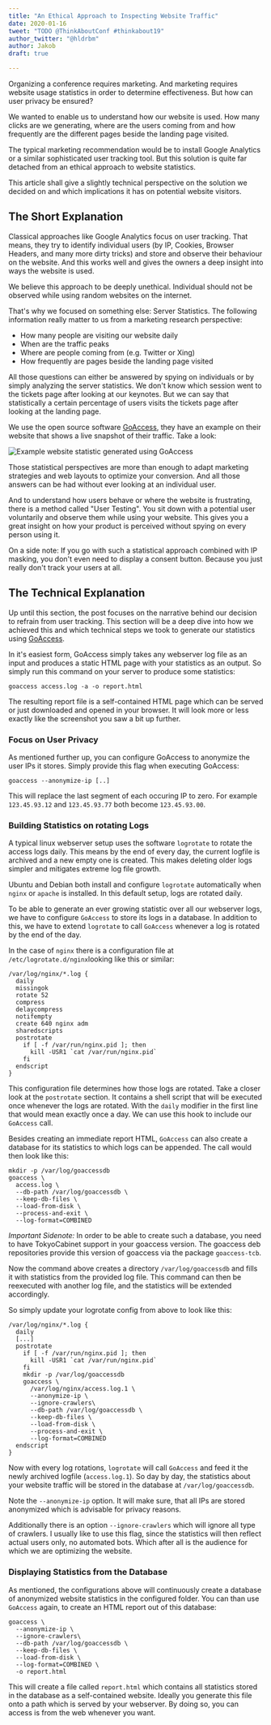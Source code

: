 ```yaml
---
title: "An Ethical Approach to Inspecting Website Traffic"
date: 2020-01-16
tweet: "TODO @ThinkAboutConf #thinkabout19"
author_twitter: "@hldrbm"
author: Jakob
draft: true

---
```


Organizing a conference requires marketing. And marketing requires website
usage statistics in order to determine effectiveness. But how can user privacy
be ensured?

We wanted to enable us to understand how our website is used. How many clicks
are we generating, where are the users coming from and how frequently are the
different pages beside the landing page visited.

The typical marketing recommendation would be to install Google Analytics or a
similar sophisticated user tracking tool. But this solution is quite far
detached from an ethical approach to website statistics.

This article shall give a slightly technical perspective on the solution we
decided on and which implications it has on potential website visitors.

## The Short Explanation

Classical approaches like Google Analytics focus on user tracking. That means,
they try to identify individual users (by IP, Cookies, Browser Headers, and
many more dirty tricks) and store and observe their behaviour on the website.
And this works well and gives the owners a deep insight into ways the website
is used.

We believe this approach to be deeply unethical. Individual should not be
observed while using random websites on the internet.

That's why we focused on something else: Server Statistics. The following
information really matter to us from a marketing research perspective:

* How many people are visiting our website daily
* When are the traffic peaks
* Where are people coming from (e.g. Twitter or Xing)
* How frequently are pages beside the landing page visited

All those questions can either be answered by spying on individuals or by
simply analyzing the server statistics. We don't know which session went to the
tickets page after looking at our keynotes. But we can say that statistically a
certain percentage of users visits the tickets page after looking at the
landing page.

We use the open source software [GoAccess](https://goaccess.io/), they have an
example on their website that shows a live snapshot of their traffic. Take a
look:

![Example website statistic generated using GoAccess](/assets/images/blog/log-inspection/example-graph.png)

Those statistical perspectives are more than enough to adapt marketing
strategies and web layouts to optimize your conversion. And all those answers
can be had without ever looking at an individual user.

And to understand how users behave or where the website is frustrating, there
is a method called "User Testing". You sit down with a potential user
voluntarily and observe them while using your website. This gives you a great
insight on how your product is perceived without spying on every person using
it.

On a side note: If you go with such a statistical approach combined with IP
masking, you don't even need to display a consent button. Because you just
really don't track your users at all.

## The Technical Explanation

Up until this section, the post focuses on the narrative behind our decision to
refrain from user tracking. This section will be a deep dive into how we
achieved this and which technical steps we took to generate our statistics
using [GoAccess](https://goaccess.io/).

In it's easiest form, GoAccess simply takes any webserver log file as an input
and produces a static HTML page with your statistics as an output. So simply
run this command on your server to produce some statistics:

~~~
goaccess access.log -a -o report.html
~~~

The resulting report file is a self-contained HTML page which can be served or
just downloaded and opened in your browser. It will look more or less exactly
like the screenshot you saw a bit up further.

### Focus on User Privacy

As mentioned further up, you can configure GoAccess to anonymize the user IPs
it stores. Simply provide this flag when executing GoAccess:

~~~
goaccess --anonymize-ip [..]
~~~

This will replace the last segment of each occuring IP to zero. For example
`123.45.93.12` and `123.45.93.77` both become `123.45.93.00`.

### Building Statistics on rotating Logs

A typical linux webserver setup uses the software `logrotate` to rotate the
access logs daily. This means by the end of every day, the current logfile is
archived and a new empty one is created. This makes deleting older logs simpler
and mitigates extreme log file growth.

Ubuntu and Debian both install and configure `logrotate` automatically when
`nginx` or `apache` is installed. In this default setup, logs are rotated
daily.

To be able to generate an ever growing statistic over all our webserver logs,
we have to configure `GoAccess` to store its logs in a database. In addition to
this, we have to extend `logrotate` to call `GoAccess` whenever a log is
rotated by the end of the day.

In the case of `nginx` there is a configuration file at
`/etc/logrotate.d/nginx`looking like this or similar:

~~~
/var/log/nginx/*.log {
  daily
  missingok
  rotate 52
  compress
  delaycompress
  notifempty
  create 640 nginx adm
  sharedscripts
  postrotate
    if [ -f /var/run/nginx.pid ]; then
      kill -USR1 `cat /var/run/nginx.pid`
    fi
  endscript
}
~~~

This configuration file determines how those logs are rotated. Take a closer
look at the `postrotate` section. It contains a shell script that will be
executed once whenever the logs are rotated. With the `daily` modifier in the
first line that would mean exactly once a day. We can use this hook to include
our `GoAccess` call.

Besides creating an immediate report HTML, `GoAccess` can also create a
database for its statistics to which logs can be appended. The call would then
look like this:

~~~
mkdir -p /var/log/goaccessdb
goaccess \
  access.log \
  --db-path /var/log/goaccessdb \
  --keep-db-files \
  --load-from-disk \
  --process-and-exit \
  --log-format=COMBINED
~~~

*Important Sidenote:* In order to be able to create such a database, you need
to have TokyoCabinet support in your goaccess version. The goaccess deb
repositories provide this version of goaccess via the package `goaccess-tcb`.

Now the command above creates a directory `/var/log/goaccessdb` and fills it
with statistics from the provided log file. This command can then be reexecuted
with another log file, and the statistics will be extended accordingly.

So simply update your logrotate config from above to look like this:

~~~
/var/log/nginx/*.log {
  daily
  [...]
  postrotate
    if [ -f /var/run/nginx.pid ]; then
      kill -USR1 `cat /var/run/nginx.pid`
    fi
    mkdir -p /var/log/goaccessdb
    goaccess \
      /var/log/nginx/access.log.1 \
      --anonymize-ip \
      --ignore-crawlers\
      --db-path /var/log/goaccessdb \
      --keep-db-files \
      --load-from-disk \
      --process-and-exit \
      --log-format=COMBINED
  endscript
}
~~~

Now with every log rotations, `logrotate` will call `GoAccess` and feed it the
newly archived logfile (`access.log.1`). So day by day, the statistics about
your website traffic will be stored in the database at `/var/log/goaccessdb`.

Note the `--anonymize-ip` option. It will make sure, that all IPs are stored
anonymized which is advisable for privacy reasons.

Additionally there is an option `--ignore-crawlers` which will ignore all type
of crawlers. I usually like to use this flag, since the statistics will then
reflect actual users only, no automated bots. Which after all is the audience
for which we are optimizing the website.

### Displaying Statistics from the Database

As mentioned, the configurations above will continuously create a database of
anonymized website statistics in the configured folder. You can than use
`GoAccess` again, to create an HTML report out of this database:

~~~
goaccess \
  --anonymize-ip \
  --ignore-crawlers\
  --db-path /var/log/goaccessdb \
  --keep-db-files \
  --load-from-disk \
  --log-format=COMBINED \
  -o report.html
~~~

This will create a file called `report.html` which contains all statistics
stored in the database as a self-contained website. Ideally you generate this
file onto a path which is served by your webserver. By doing so, you can access
is from the web whenever you want.
